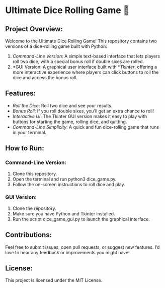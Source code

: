 # Ultimate Dice Rolling Game 🎲

## Project Overview:
Welcome to the Ultimate Dice Rolling Game! This repository contains two versions of a dice-rolling game built with Python:
1. *Command-Line Version*: A simple text-based interface that lets players roll two dice, with a special bonus roll if double sixes are rolled.
2. *GUI Version: A graphical user interface built with **Tkinter*, offering a more interactive experience where players can click buttons to roll the dice and access the bonus roll.

## Features:
- *Roll the Dice*: Roll two dice and see your results.
- *Bonus Roll*: If you roll double sixes, you’ll get an extra chance to roll!
- *Interactive UI*: The Tkinter GUI version makes it easy to play with buttons for starting the game, rolling dice, and quitting.
- *Command-Line Simplicity*: A quick and fun dice-rolling game that runs in your terminal.

## How to Run:

### Command-Line Version:
1. Clone this repository.
2. Open the terminal and run python3 dice_game.py.
3. Follow the on-screen instructions to roll dice and play.

### GUI Version:
1. Clone the repository.
2. Make sure you have Python and Tkinter installed.
3. Run the script dice_game_gui.py to launch the graphical interface.

## Contributions:
Feel free to submit issues, open pull requests, or suggest new features. I’d love to hear any feedback or improvements you might have!

## License:
This project is licensed under the MIT License.
